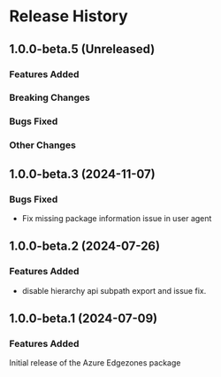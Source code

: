 # Release History

## 1.0.0-beta.5 (Unreleased)

### Features Added

### Breaking Changes

### Bugs Fixed

### Other Changes

## 1.0.0-beta.3 (2024-11-07)

### Bugs Fixed

- Fix missing package information issue in user agent

## 1.0.0-beta.2 (2024-07-26)

### Features Added

- disable hierarchy api subpath export and issue fix.

## 1.0.0-beta.1 (2024-07-09)

### Features Added

Initial release of the Azure Edgezones package
